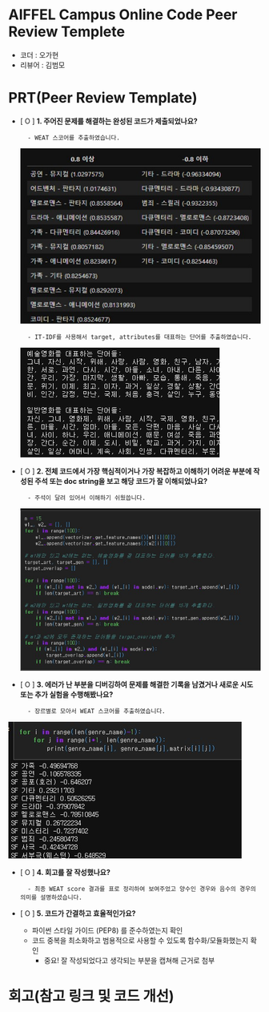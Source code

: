 # AIFFEL Campus Online Code Peer Review Templete
- 코더 : 오가현
- 리뷰어 : 김범모


# PRT(Peer Review Template)
- [ O ]  **1. 주어진 문제를 해결하는 완성된 코드가 제출되었나요?**

        - WEAT 스코어를 추출하였습니다.
  ![image1.jpg](image1.jpg)

        - IT-IDF를 사용해서 target, attributes를 대표하는 단어를 추출하였습니다.
  ![image2.jpg](image2.jpg)


- [ O ]  **2. 전체 코드에서 가장 핵심적이거나 가장 복잡하고 이해하기 어려운 부분에 작성된 
주석 또는 doc string을 보고 해당 코드가 잘 이해되었나요?**

        - 주석이 달려 있어서 이해하기 쉬웠씁니다.
  ![image4.jpg](image4.jpg)

- [ O ]  **3. 에러가 난 부분을 디버깅하여 문제를 해결한 기록을 남겼거나
새로운 시도 또는 추가 실험을 수행해봤나요?**

        - 장르별로 모아서 WEAT 스코어를 추출하였습니다.
![image5.jpg](image5.jpg)

- [ O ]  **4. 회고를 잘 작성했나요?**

        - 최종 WEAT score 결과를 표로 정리하여 보여주었고 양수인 경우와 음수의 경우의 의미를 설명하셨습니다.
        
- [ O ]  **5. 코드가 간결하고 효율적인가요?**
    - 파이썬 스타일 가이드 (PEP8) 를 준수하였는지 확인
    - 코드 중복을 최소화하고 범용적으로 사용할 수 있도록 함수화/모듈화했는지 확인
        - 중요! 잘 작성되었다고 생각되는 부분을 캡쳐해 근거로 첨부


# 회고(참고 링크 및 코드 개선)
